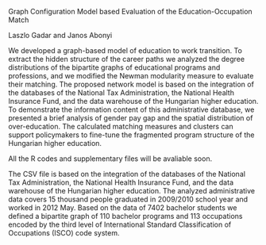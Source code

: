 
Graph Configuration Model based Evaluation of the Education-Occupation Match

Laszlo Gadar and Janos Abonyi


We developed a graph-based model of education to work transition. To extract the hidden structure of the career paths we analyzed the degree distributions of the bipartite graphs of educational programs and professions, and we modified the Newman
modularity measure to evaluate their matching. The proposed network model is based on the integration of the databases of the National Tax Administration, the National Health Insurance Fund, and the data warehouse of the Hungarian higher education. To
demonstrate the information content of this administrative database, we presented a brief analysis of gender pay gap and the spatial distribution of over-education. The calculated matching measures and clusters can support policymakers to fine-tune the
fragmented program structure of the Hungarian higher education.


All the R codes and supplementary files will be avaliable soon. 

The CSV file is based on the integration of the databases of the National Tax Administration, the National Health Insurance Fund, and the data warehouse of the Hungarian higher education. The analyzed administrative data covers 15 thousand people graduated in 2009/2010 school year and worked in 2012 May. Based on the data of 7402 bachelor students we defined a bipartite graph of 110 bachelor programs and 113 occupations encoded by the third level of International Standard Classification of Occupations (ISCO) code system.

